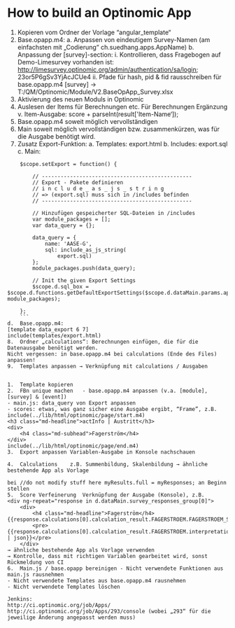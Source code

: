 # How to build an Optinomic App


1.	Kopieren vom Ordner der Vorlage “angular_template“
2.	Base.opapp.m4:
a.	Anpassen von eindeutigem Survey-Namen (am einfachsten mit „Codierung“ ch.suedhang.apps.AppName)
b.	Anpassung der [survey]-section:
i.	Kontrollieren, dass Fragebogen auf Demo-Limesurvey vorhanden ist:
http://limesurvey.optinomic.org/admin/authentication/sa/login; 23or5P6gSv3YjAcJCUe4
ii.	Pfade für hash, pid & fid rausschreiben für base.opapp.m4 [survey] → T:/QM/Optinomic/Module/V2.BaseOpApp_Survey.xlsx
3.	Aktivierung des neuen Moduls in Optinomic
4.	Auslesen der Items für Berechnungen etc.
Für Berechnungen Ergänzung v. Item-Ausgabe: score + parseInt(result['Item-Name‘]);
5.	Base.opapp.m4 soweit möglich vervollständigen
6.	Main soweit möglich vervollständigen bzw. zusammenkürzen, was für die Ausgabe benötigt wird.
7.	Zusatz Export-Funktion:
a.	Templates: export.html
b.	Includes: export.sql
c.	Main:

```JS 
    $scope.setExport = function() {

        // ------------------------------------------------
        // Export - Pakete definieren
        // i n c l u d e _ a s _ j s _ s t r i n g 
        // => (export.sql) muss sich in /includes befinden
        // ------------------------------------------------

        // Hinzufügen gespeicherter SQL-Dateien in /includes
        var module_packages = [];
        var data_query = {};

        data_query = {
            name: 'AASE-G',
            sql: include_as_js_string(
                export.sql)
        };
        module_packages.push(data_query);

        // Init the given Export Settings
        $scope.d.sql_box = $scope.d.functions.getDefaultExportSettings($scope.d.dataMain.params.app_id, module_packages);

    };
    ```
d.	Base.opapp.m4:
[template data_export 6 7]
include(templates/export.html)
8.	Ordner „calculations“: Berechnungen einfügen, die für die Datenausgabe benötigt werden.
Nicht vergessen: in base.opapp.m4 bei calculations (Ende des Files) anpassen!
9.	Templates anpassen → Verknüpfung mit calculations / Ausgaben


1.	Template kopieren	
2.	FBn unique machen	- base.opapp.m4 anpassen (v.a. [module], [survey] & [event])
- main.js: data_query von Export anpassen
- scores: etwas, was ganz sicher eine Ausgabe ergibt, “Frame”, z.B.
include(../lib/html/optinomic/page/start.m4)
<h3 class="md-headline">actInfo | Austritt</h3>
<div>
    <h4 class="md-subhead">Fagerström</h4>
</div>
include(../lib/html/optinomic/page/end.m4)
3.	Export anpassen	Variablen-Ausgabe in Konsole nachschauen
 
4.	Calculations	z.B. Summenbildung, Skalenbildung → ähnliche bestehende App als Vorlage

bei //do not modify stuff here myResults.full = myResponses; an Beginn stellen
5.	Score Verfeinerung	Verknüpfung der Ausgabe (Konsole), z.B. 
<div ng-repeat="response in d.dataMain.survey_responses_group[0]">
    <div>
        <h4 class="md-headline">Fagerström</h4> {{response.calculations[0].calculation_result.FAGERSTROEM.FAGERSTROEM_Score}}
        <pre>{{response.calculations[0].calculation_result.FAGERSTROEM.interpretation | json}}</pre>
    </div>
→ ähnliche bestehende App als Vorlage verwenden
→ Kontrolle, dass mit richtigen Variablen gearbeitet wird, sonst Rückmeldung von CI
6.	Main.js / base.opapp bereinigen	- Nicht verwendete Funktionen aus main.js rausnehmen
- Nicht verwendete Templates aus base.opapp.m4 rausnehmen
- Nicht verwendete Templates löschen

Jenkins:
http://ci.optinomic.org/job/Apps/
http://ci.optinomic.org/job/Apps/293/console (wobei „293“ für die jeweilige Änderung angepasst werden muss)


